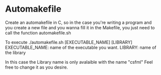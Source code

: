 # Automakefile
Create an automakefile in C, so in the case you're writing a program and you create a new file and you wanna fill it in the Makefile, you just need to call the function automakefile.sh

To execute ./automakefile.sh [EXECUTABLE_NAME] [LIBRARY]
EXECUTABLE_NAME: name of the executable you want.
LIBRARY: name of the library

In this case the Library name is only avalaible with the name "csfml"
Feel free to change it as you desire.
